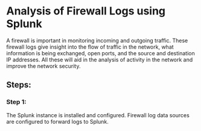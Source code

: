 # Analysis of Firewall Logs using Splunk
A firewall is important in monitoring incoming and outgoing traffic. These firewall logs give insight into the flow of traffic in the network, what information is being exchanged, open ports, and the source and destination IP addresses. All these will aid in the analysis of activity in the network and improve the network security.

## Steps:

### Step 1: 
The Splunk instance is installed and configured.
Firewall log data sources are configured to forward logs to Splunk.
